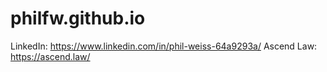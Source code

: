 # philfw.github.io

LinkedIn: https://www.linkedin.com/in/phil-weiss-64a9293a/
Ascend Law: https://ascend.law/
